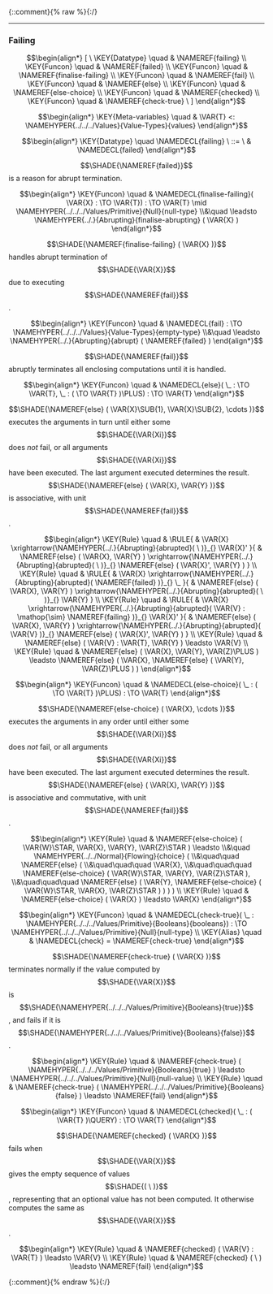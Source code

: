 {::comment}{% raw %}{:/}


----

### Failing
               


$$\begin{align*}
  [ \
  \KEY{Datatype} \quad & \NAMEREF{failing} \\
  \KEY{Funcon} \quad & \NAMEREF{failed} \\
  \KEY{Funcon} \quad & \NAMEREF{finalise-failing} \\
  \KEY{Funcon} \quad & \NAMEREF{fail} \\
  \KEY{Funcon} \quad & \NAMEREF{else} \\
  \KEY{Funcon} \quad & \NAMEREF{else-choice} \\
  \KEY{Funcon} \quad & \NAMEREF{checked} \\
  \KEY{Funcon} \quad & \NAMEREF{check-true}
  \ ]
\end{align*}$$

$$\begin{align*}
  \KEY{Meta-variables} \quad
  & \VAR{T} <: \NAMEHYPER{../../../Values}{Value-Types}{values}
\end{align*}$$

$$\begin{align*}
  \KEY{Datatype} \quad 
  \NAMEDECL{failing} 
  \ ::= \ & \NAMEDECL{failed}
\end{align*}$$


  $$\SHADE{\NAMEREF{failed}}$$ is a reason for abrupt termination.


$$\begin{align*}
  \KEY{Funcon} \quad
  & \NAMEDECL{finalise-failing}(
                       \VAR{X} :  \TO \VAR{T}) 
    :  \TO \VAR{T}  \mid \NAMEHYPER{../../../Values/Primitive}{Null}{null-type} \\&\quad
    \leadsto \NAMEHYPER{../.}{Abrupting}{finalise-abrupting}
               (  \VAR{X} )
\end{align*}$$


  $$\SHADE{\NAMEREF{finalise-failing}
           (  \VAR{X} )}$$ handles abrupt termination of $$\SHADE{\VAR{X}}$$ due to executing $$\SHADE{\NAMEREF{fail}}$$.


$$\begin{align*}
  \KEY{Funcon} \quad
  & \NAMEDECL{fail} 
    :  \TO \NAMEHYPER{../../../Values}{Value-Types}{empty-type} \\&\quad
    \leadsto \NAMEHYPER{../.}{Abrupting}{abrupt}
               (  \NAMEREF{failed} )
\end{align*}$$


  $$\SHADE{\NAMEREF{fail}}$$ abruptly terminates all enclosing computations until it is handled.


$$\begin{align*}
  \KEY{Funcon} \quad
  & \NAMEDECL{else}(
                       \_ :  \TO \VAR{T}, \_ : (   \TO \VAR{T} )\PLUS) 
    :  \TO \VAR{T} 
\end{align*}$$


  $$\SHADE{\NAMEREF{else}
           (  \VAR{X}\SUB{1}, 
                  \VAR{X}\SUB{2}, 
                  \cdots )}$$ executes the arguments in turn until either some
  $$\SHADE{\VAR{Xi}}$$ does *not* fail, or all arguments $$\SHADE{\VAR{Xi}}$$ have been executed.
  The last argument executed determines the result.
  $$\SHADE{\NAMEREF{else}
           (  \VAR{X}, 
                  \VAR{Y} )}$$ is associative, with unit $$\SHADE{\NAMEREF{fail}}$$.


$$\begin{align*}
  \KEY{Rule} \quad
    & \RULE{
      &  \VAR{X} \xrightarrow{\NAMEHYPER{../.}{Abrupting}{abrupted}(   \  )}_{} 
          \VAR{X}'
      }{
      &  \NAMEREF{else}
                      (  \VAR{X}, 
                             \VAR{Y} ) \xrightarrow{\NAMEHYPER{../.}{Abrupting}{abrupted}(   \  )}_{} 
          \NAMEREF{else}
            (  \VAR{X}', 
                   \VAR{Y} )
      }
\\
  \KEY{Rule} \quad
    & \RULE{
      &  \VAR{X} \xrightarrow{\NAMEHYPER{../.}{Abrupting}{abrupted}(  \NAMEREF{failed} )}_{} 
          \_
      }{
      &  \NAMEREF{else}
                      (  \VAR{X}, 
                             \VAR{Y} ) \xrightarrow{\NAMEHYPER{../.}{Abrupting}{abrupted}(   \  )}_{} 
          \VAR{Y}
      }
\\
  \KEY{Rule} \quad
    & \RULE{
      &  \VAR{X} \xrightarrow{\NAMEHYPER{../.}{Abrupting}{abrupted}(  \VAR{V} : \mathop{\sim} \NAMEREF{failing} )}_{} 
          \VAR{X}'
      }{
      &  \NAMEREF{else}
                      (  \VAR{X}, 
                             \VAR{Y} ) \xrightarrow{\NAMEHYPER{../.}{Abrupting}{abrupted}(  \VAR{V} )}_{} 
          \NAMEREF{else}
            (  \VAR{X}', 
                   \VAR{Y} )
      }
\\
  \KEY{Rule} \quad
    & \NAMEREF{else}
        (  \VAR{V} : \VAR{T}, 
               \VAR{Y} ) \leadsto 
        \VAR{V}
\\
  \KEY{Rule} \quad
    & \NAMEREF{else}
        (  \VAR{X}, 
               \VAR{Y}, 
               \VAR{Z}\PLUS ) \leadsto 
        \NAMEREF{else}
          (  \VAR{X}, 
                 \NAMEREF{else}
                  (  \VAR{Y}, 
                         \VAR{Z}\PLUS ) )
\end{align*}$$

$$\begin{align*}
  \KEY{Funcon} \quad
  & \NAMEDECL{else-choice}(
                       \_ : (   \TO \VAR{T} )\PLUS) 
    :  \TO \VAR{T} 
\end{align*}$$


  $$\SHADE{\NAMEREF{else-choice}
           (  \VAR{X}, 
                  \cdots )}$$ executes the arguments in any order until either some
  $$\SHADE{\VAR{Xi}}$$ does *not* fail, or all arguments $$\SHADE{\VAR{Xi}}$$ have been executed.
  The last argument executed determines the result.
  $$\SHADE{\NAMEREF{else}
           (  \VAR{X}, 
                  \VAR{Y} )}$$ is associative and commutative, with unit $$\SHADE{\NAMEREF{fail}}$$.


$$\begin{align*}
  \KEY{Rule} \quad
    & \NAMEREF{else-choice}
        (  \VAR{W}\STAR, 
               \VAR{X}, 
               \VAR{Y}, 
               \VAR{Z}\STAR ) \leadsto \\&\quad
        \NAMEHYPER{../../Normal}{Flowing}{choice}
          ( \\&\quad\quad \NAMEREF{else}
                  ( \\&\quad\quad\quad \VAR{X}, \\&\quad\quad\quad
                         \NAMEREF{else-choice}
                          (  \VAR{W}\STAR, 
                                 \VAR{Y}, 
                                 \VAR{Z}\STAR ), \\&\quad\quad\quad
                         \NAMEREF{else}
                          (  \VAR{Y}, 
                                 \NAMEREF{else-choice}
                                  (  \VAR{W}\STAR, 
                                         \VAR{X}, 
                                         \VAR{Z}\STAR ) ) ) )
\\
  \KEY{Rule} \quad
    & \NAMEREF{else-choice}
        (  \VAR{X} ) \leadsto 
        \VAR{X}
\end{align*}$$

$$\begin{align*}
  \KEY{Funcon} \quad
  & \NAMEDECL{check-true}(
                       \_ : \NAMEHYPER{../../../Values/Primitive}{Booleans}{booleans}) 
    :  \TO \NAMEHYPER{../../../Values/Primitive}{Null}{null-type} 
\\
  \KEY{Alias} \quad
  & \NAMEDECL{check} = \NAMEREF{check-true}
\end{align*}$$


  $$\SHADE{\NAMEREF{check-true}
           (  \VAR{X} )}$$ terminates normally if the value computed by $$\SHADE{\VAR{X}}$$ is $$\SHADE{\NAMEHYPER{../../../Values/Primitive}{Booleans}{true}}$$,
  and fails if it is $$\SHADE{\NAMEHYPER{../../../Values/Primitive}{Booleans}{false}}$$.


$$\begin{align*}
  \KEY{Rule} \quad
    & \NAMEREF{check-true}
        (  \NAMEHYPER{../../../Values/Primitive}{Booleans}{true} ) \leadsto 
        \NAMEHYPER{../../../Values/Primitive}{Null}{null-value}
\\
  \KEY{Rule} \quad
    & \NAMEREF{check-true}
        (  \NAMEHYPER{../../../Values/Primitive}{Booleans}{false} ) \leadsto 
        \NAMEREF{fail}
\end{align*}$$

$$\begin{align*}
  \KEY{Funcon} \quad
  & \NAMEDECL{checked}(
                       \_ : (  \VAR{T} )\QUERY) 
    :  \TO \VAR{T} 
\end{align*}$$


  $$\SHADE{\NAMEREF{checked}
           (  \VAR{X} )}$$ fails when $$\SHADE{\VAR{X}}$$ gives the empty sequence of values $$\SHADE{(   \  )}$$,
  representing that an optional value has not been computed. It otherwise
  computes the same as $$\SHADE{\VAR{X}}$$.


$$\begin{align*}
  \KEY{Rule} \quad
    & \NAMEREF{checked}
        (  \VAR{V} : \VAR{T} ) \leadsto 
        \VAR{V}
\\
  \KEY{Rule} \quad
    & \NAMEREF{checked}
        (   \  ) \leadsto 
        \NAMEREF{fail}
\end{align*}$$



[Funcons-beta]: /CBS-beta/math/Funcons-beta
  "FUNCONS-BETA"
[Unstable-Funcons-beta]: /CBS-beta/math/Unstable-Funcons-beta
  "UNSTABLE-FUNCONS-BETA"
[Languages-beta]: /CBS-beta/math/Languages-beta
  "LANGUAGES-BETA"
[Unstable-Languages-beta]: /CBS-beta/math/Unstable-Languages-beta
  "UNSTABLE-LANGUAGES-BETA"
[CBS-beta]: /CBS-beta
  "CBS-BETA"
[Failing.cbs]: https://github.com/plancomps/CBS-beta/blob/master/Funcons-beta/Computations/Abnormal/Failing/Failing.cbs
  "CBS SOURCE FILE ON GITHUB"
[PLAIN]: /CBS-beta/docs/Funcons-beta/Computations/Abnormal/Failing
  "CBS SOURCE WEB PAGE"
 [PRETTY]: /CBS-beta/math/Funcons-beta/Computations/Abnormal/Failing
  "CBS-KATEX WEB PAGE"
[PDF]: https://github.com/plancomps/CBS-beta/blob/master/Funcons-beta/Computations/Abnormal/Failing/Failing.pdf
  "CBS-LATEX PDF FILE"
[PLanCompS Project]: https://plancomps.github.io
  "PROGRAMMING LANGUAGE COMPONENTS AND SPECIFICATIONS PROJECT HOME PAGE"
{::comment}{% endraw %}{:/}
